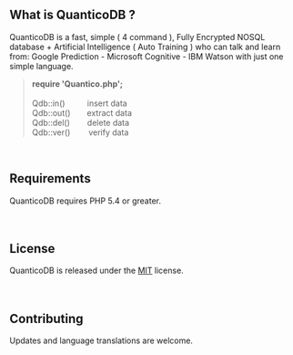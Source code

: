 ## What is QuanticoDB ?
QuanticoDB is a fast, simple ( 4 command ), Fully Encrypted NOSQL database + Artificial Intelligence ( Auto Training ) who can talk and learn from: Google Prediction - Microsoft Cognitive - IBM Watson with just one simple language.

> <b>require 'Quantico.php';</b><br><br>
> Qdb::in()&emsp;&emsp;&ensp; insert data<br>
> Qdb::out()&emsp; &ensp; extract data<br>
> Qdb::del()&emsp;&emsp;&thinsp;delete data<br>
> Qdb::ver()&emsp;&emsp; verify data<br>
<br>

## Requirements
QuanticoDB requires PHP 5.4 or greater.
<br>
<br>
<br>

## License
QuanticoDB is released under the [MIT](https://github.com/QuanticoDB/qdb.github.io/blob/master/LICENSE) license.
<br>
<br>
<br>

## Contributing
Updates and language translations are welcome.
<br>
